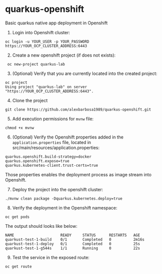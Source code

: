 # quarkus-openshift
Basic quarkus native app deployment in Openshift

1. Login into Openshift cluster:
~~~
oc login -u YOUR_USER -p YOUR_PASSWORD https://YOUR_OCP_CLUSTER_ADDRESS:6443
~~~

2. Create a new openshift project (if does not exists):
~~~
 oc new-project quarkus-lab
~~~

3. (Optional) Verify that you are currently located into the created project:
~~~
oc project
Using project "quarkus-lab" on server "https://YOUR_OCP_CLUSTER_ADDRESS:6443".
~~~

4. Clone the project 
~~~
git clone https://github.com/alexbarbosa1989/quarkus-openshift.git
~~~

5. Add execution permissions for `mvnw` file:
~~~
chmod +x mvnw
~~~

6. (Optional) Verify the Openshift properties added in the `application.properties` file, located in src/main/resources/application.properties:
~~~
quarkus.openshift.build-strategy=docker
quarkus.openshift.expose=true
quarkus.kubernetes-client.trust-certs=true
~~~

Those properties enables the deployment process as image stream into Openshift.

7. Deploy the project into the openshift cluster:
~~~
./mvnw clean package -Dquarkus.kubernetes.deploy=true
~~~

8. Verify the deployment in the Openshift namespace:
~~~
oc get pods
~~~
The output should looks like below:
~~~
NAME                     READY     STATUS      RESTARTS   AGE
quarkust-test-1-build    0/1       Completed   0          2m16s
quarkust-test-1-deploy   0/1       Completed   0          25s
quarkust-test-1-g544s    1/1       Running     0          22s
~~~

9. Test the service in the exposed route:
~~~
oc get route
~~~
